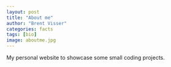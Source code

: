 ```yaml
---
layout: post
title: "About me"
author: "Brent Visser"
categories: facts
tags: [bio]
image: aboutme.jpg
---
```


My personal website to showcase some small coding projects.
